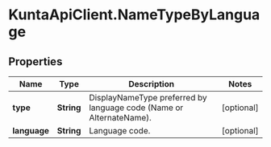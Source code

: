 # KuntaApiClient.NameTypeByLanguage

## Properties
Name | Type | Description | Notes
------------ | ------------- | ------------- | -------------
**type** | **String** | DisplayNameType preferred by language code (Name or AlternateName). | [optional] 
**language** | **String** | Language code. | [optional] 


